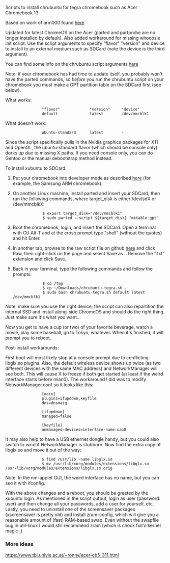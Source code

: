 Scripts to install chrubuntu for tegra chromebook such as Acer Chromebook 13

Based on work of arm000 found [here](http://www.reddit.com/r/chrubuntu/comments/2hhb31/chrubuntu_on_acer_chromebook_13/)

Updated for latest ChromeOS on the Acer (parted and partprobe are no longer installed by default).  Also added workaround for missing whoopsie init script.  Use the script arguments to specify "flavor" "version" and device to install to an external medium such as SDCard (note the device is the third argument).

You can find some info on the chrubuntu script arguments [here](http://chromeos-cr48.blogspot.com/2013/05/chrubuntu-one-script-to-rule-them-all_31.html)

Note: if your chromebook has had time to update itself, you probably won't have the parted commands, so *before* you run the chrubuntu script on your chromebook you must make a GPT partition table on the SDCard first (see below).

What works:

                    "flavor"             "version"     "device"
                    default              latest        /dev/mmcblk1

What doesn't work:

                    ubuntu-standard      latest        -

Since the script specifically pulls in the Nvidia graphics packages for X11 and OpenGL, the ubuntu-standard flavor (which should be console only) dorks up due to missing X paths.  If you need console only, you can do Gentoo or the manual debootstrap method instead.

To install xubuntu to SDCard:

1. Put your chromebook into developer mode as described [here](http://www.chromium.org/chromium-os/developer-information-for-chrome-os-devices) (for example, the Samsung ARM chromebook).

2. On another Linux machine, install parted and insert your SDCard, then run the following commands, where target_disk is either /dev/sdX or /dev/mmcblkX:


                    $ export target_disk="/dev/mmcblk1"
                    $ sudo parted --script ${target_disk} "mktable gpt"

3. Boot the chromebook, login, and insert the SDCard.  Open a terminal with Ctl-Alt-T and at the crosh prompt type "shell" (without the quotes) and hit Enter.

4. In another tab, browse to the raw script file on github [here](https://github.com/VCTLabs/chrubuntu-tegra/blob/master/chrubuntu-tegra.sh) and click Raw, then right-click on the page and select Save as...  Remove the ".txt" extension and click Save.

5. Back in your terminal, type the following commands and follow the prompts:


                    $ cd /tmp
                    $ cp ~/Downloads/chrubuntu-tegra.sh .
                    $ sudo bash chrubuntu-tegra.sh default latest /dev/mmcblk1

Note: make sure you use the right device; the script can also repartition the internal SSD and install along-side ChromeOS and should do the right thing.  Just make sure it's what you want...

Now you get to have a cup (or two) of your favorite beverage, watch a movie, play some baseball, go to Tokyo, whatever.  When it's finished, it will prompt you to reboot.

Post-install workarounds:

First boot will most likely stop at a console prompt due to conflicting libglx.so plugins.  Also, the default wireless device shows up twice (as two different devices with the same MAC address) and NetworkManager will see both.  This will cause X to freeze if both get started (at least if the weird interface starts before mlan0).  The workaround I did was to modify NetworkManager.conf so it looks like this:

                    [main]
                    plugins=ifupdown,keyfile
                    dns=dnsmasq
                    
                    [ifupdown]
                    managed=false
                    
                    [keyfile]
                    unmanaged-devices=interface-name:uap0

It may also help to have a USB ethernet dongle handy, but you could also switch to wicd if NetworkManager is stubborn. Now find the extra copy of libglx.so and move it out of the way:

                    $ find /usr/lib -name libglx.so
                    $ mv /usr/lib/xorg/modules/extensions/libglx.so /usr/lib/xorg/modules/extensions/libglx.so.orig

Note: In the nm-applet GUI, the weird interface has no name, but you can see it with ifconfig.

With the above changes and a reboot, you should be greeted by the xubuntu login.  As mentioned in the script output, login as user (password: user) and then change all your passwords, add a user for yourself, etc.  Lastly, you need to uninstall one of the screensaver packages (xscreensaver is pretty old) and install zram-config, which will give you a reasonable amount of (fast) RAM-based swap.  Even without the swapfile bug in util-linux I would still recommend zram (which is chock full'o'kernel magic ;)


### More ideas
https://www.tbi.univie.ac.at/~ronny/acer-cb5-311.html
